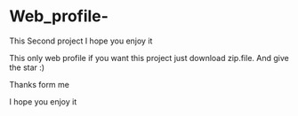 # Web_profile-
This Second project I hope you enjoy it

This only web profile if you want this project just download zip.file. And give the star :)

Thanks form me 

I hope you enjoy it
